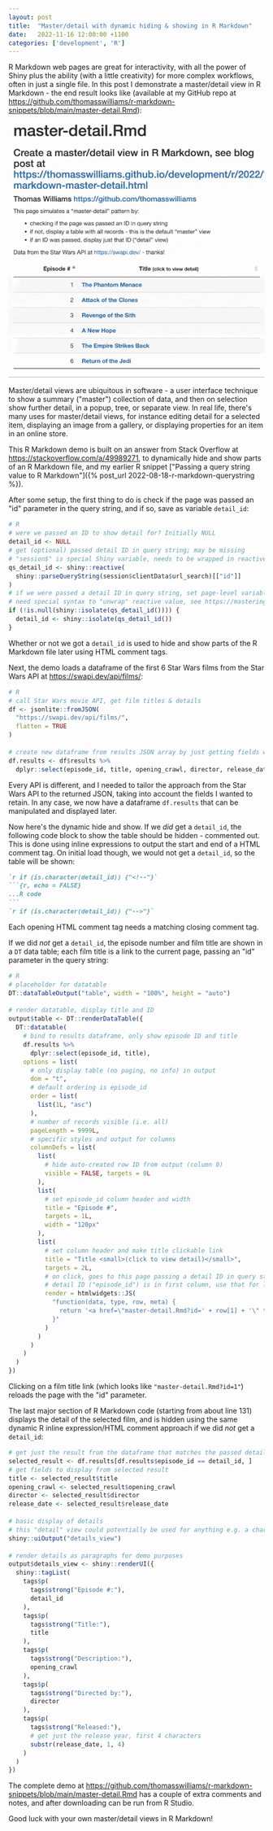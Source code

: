 ```yaml
---
layout: post
title:  "Master/detail with dynamic hiding & showing in R Markdown"
date:   2022-11-16 12:00:00 +1100
categories: ['development', 'R']
---
```


R Markdown web pages are great for interactivity, with all the power of Shiny plus the ability (with a little creativity) for more complex workflows, often in just a single file. In this post I demonstrate a master/detail view in R Markdown - the end result looks like (available at my GitHub repo at <https://github.com/thomasswilliams/r-markdown-snippets/blob/main/master-detail.Rmd>):

![Master/detail R Markdown preview](/images/r-markdown-master-detail-nov-2022.gif)

Master/detail views are ubiquitous in software - a user interface technique to show a summary ("master") collection of data, and then on selection show further detail, in a popup, tree, or separate view. In real life, there's many uses for master/detail views, for instance editing detail for a selected item, displaying an image from a gallery, or displaying properties for an item in an online store.

This R Markdown demo is built on an answer from Stack Overflow at <https://stackoverflow.com/a/49989271>, to dynamically hide and show parts of an R Markdown file, and my earlier R snippet ["Passing a query string value to R Markdown"]({% post_url 2022-08-18-r-markdown-querystring %}).

After some setup, the first thing to do is check if the page was passed an "id" parameter in the query string, and if so, save as variable `detail_id`:

```R
# R
# were we passed an ID to show detail for? Initially NULL
detail_id <- NULL
# get (optional) passed detail ID in query string; may be missing
# "session$" is special Shiny variable, needs to be wrapped in reactive
qs_detail_id <- shiny::reactive(
  shiny::parseQueryString(session$clientData$url_search)[["id"]]
)
# if we were passed a detail ID in query string, set page-level variable
# need special syntax to "unwrap" reactive value, see https://mastering-shiny.org/reactive-motivation.html
if (!is.null(shiny::isolate(qs_detail_id()))) {
  detail_id <- shiny::isolate(qs_detail_id())
}
```

Whether or not we got a `detail_id` is used to hide and show parts of the R Markdown file later using HTML comment tags.

Next, the demo loads a dataframe of the first 6 Star Wars films from the Star Wars API at <https://swapi.dev/api/films/>:

```R
# R
# call Star Wars movie API, get film titles & details
df <- jsonlite::fromJSON(
  "https://swapi.dev/api/films/",
  flatten = TRUE
)

# create new dataframe from results JSON array by just getting fields we want
df.results <- df$results %>%
  dplyr::select(episode_id, title, opening_crawl, director, release_date)
```

Every API is different, and I needed to tailor the approach from the Star Wars API to the returned JSON, taking into account the fields I wanted to retain. In any case, we now have a dataframe `df.results` that can be manipulated and displayed later.

Now here's the dynamic hide and show. If we _did_ get a `detail_id`, the following code block to show the table should be hidden - commented out. This is done using inline expressions to output the start and end of a HTML comment tag. On initial load though, we would not get a `detail_id`, so the table will be shown:

````md
`r if (is.character(detail_id)) {"<!--"}`
```{r, echo = FALSE}
...R code
```
`r if (is.character(detail_id)) {"-->"}`
````

Each opening HTML comment tag needs a matching closing comment tag.

If we did _not_ get a `detail_id`, the episode number and film title are shown in a `DT` data table; each film title is a link to the current page, passing an "id" parameter in the query string:

```R
# R
# placeholder for datatable
DT::dataTableOutput("table", width = "100%", height = "auto")

# render datatable, display title and ID
output$table <- DT::renderDataTable({
  DT::datatable(
    # bind to results dataframe, only show episode ID and title
    df.results %>%
      dplyr::select(episode_id, title),
    options = list(
      # only display table (no paging, no info) in output
      dom = "t",
      # default ordering is episode_id
      order = list(
        list(1L, "asc")
      ),
      # number of records visible (i.e. all)
      pageLength = 9999L,
      # specific styles and output for columns
      columnDefs = list(
        list(
          # hide auto-created row ID from output (column 0)
          visible = FALSE, targets = 0L
        ),
        list(
          # set episode_id column header and width
          title = "Episode #",
          targets = 1L,
          width = "120px"
        ),
        list(
          # set column header and make title clickable link
          title = "Title <small>(click to view detail)</small>",
          targets = 2L,
          # on click, goes to this page passing a detail ID in query string
          # detail ID ("episode_id") is in first column, use that for link
          render = htmlwidgets::JS(
            "function(data, type, row, meta) {
              return '<a href=\"master-detail.Rmd?id=' + row[1] + '\" target=\"_self\" title=\"View details\"><strong>' + data + '</strong></a>';
            }"
          )
        )
      )
    )
  )
})
```

Clicking on a film title link (which looks like `"master-detail.Rmd?id=1"`) reloads the page with the "id" parameter.

The last major section of R Markdown code (starting from about line 131) displays the detail of the selected film, and is hidden using the same dynamic R inline expression/HTML comment approach if we did _not_ get a `detail_id`:

```R
# get just the result from the dataframe that matches the passed detail ID
selected_result <- df.results[df.results$episode_id == detail_id, ]
# get fields to display from selected result
title <- selected_result$title
opening_crawl <- selected_result$opening_crawl
director <- selected_result$director
release_date <- selected_result$release_date

# basic display of details
# this "detail" view could potentially be used for anything e.g. a chart, a data entry form, further selections
shiny::uiOutput("details_view")

# render details as paragraphs for demo purposes
output$details_view <- shiny::renderUI({
  shiny::tagList(
    tags$p(
      tags$strong("Episode #:"),
      detail_id
    ),
    tags$p(
      tags$strong("Title:"),
      title
    ),
    tags$p(
      tags$strong("Description:"),
      opening_crawl
    ),
    tags$p(
      tags$strong("Directed by:"),
      director
    ),
    tags$p(
      tags$strong("Released:"),
      # get just the release year, first 4 characters
      substr(release_date, 1, 4)
    )
  )
})
```

The complete demo at <https://github.com/thomasswilliams/r-markdown-snippets/blob/main/master-detail.Rmd> has a couple of extra comments and notes, and after downloading can be run from R Studio.

Good luck with your own master/detail views in R Markdown!
